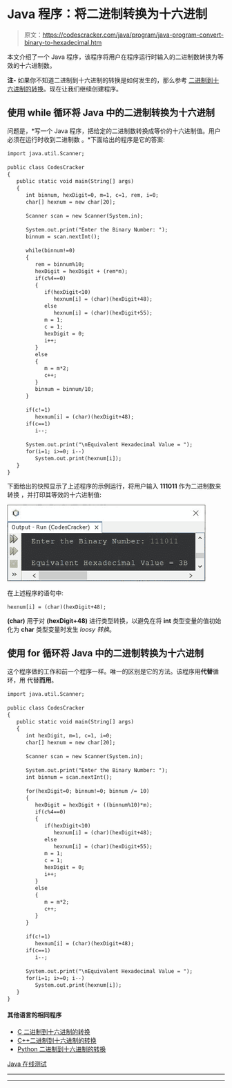 # Java 程序：将二进制转换为十六进制

> 原文：<https://codescracker.com/java/program/java-program-convert-binary-to-hexadecimal.htm>

本文介绍了一个 Java 程序，该程序将用户在程序运行时输入的二进制数转换为等效的十六进制数。

**注-** 如果你不知道二进制到十六进制的转换是如何发生的，那么参考 [二进制到十六进制的转换](/computer-fundamental/binary-to-hexadecimal.htm)。现在让我们继续创建程序。

## 使用 while 循环将 Java 中的二进制转换为十六进制

问题是，*写一个 Java 程序，把给定的二进制数转换成等价的十六进制值。用户必须在运行时收到二进制数 。*下面给出的程序是它的答案:

```
import java.util.Scanner;

public class CodesCracker
{
   public static void main(String[] args)
   {
      int binnum, hexDigit=0, m=1, c=1, rem, i=0;
      char[] hexnum = new char[20];

      Scanner scan = new Scanner(System.in);

      System.out.print("Enter the Binary Number: ");
      binnum = scan.nextInt();

      while(binnum!=0)
      {
         rem = binnum%10;
         hexDigit = hexDigit + (rem*m);
         if(c%4==0)
         {
            if(hexDigit<10)
               hexnum[i] = (char)(hexDigit+48);
            else
               hexnum[i] = (char)(hexDigit+55);
            m = 1;
            c = 1;
            hexDigit = 0;
            i++;
         }
         else
         {
            m = m*2;
            c++;
         }
         binnum = binnum/10;
      }

      if(c!=1)
         hexnum[i] = (char)(hexDigit+48);
      if(c==1)
         i--;

      System.out.print("\nEquivalent Hexadecimal Value = ");
      for(i=1; i>=0; i--)
         System.out.print(hexnum[i]);
   }
}
```

下面给出的快照显示了上述程序的示例运行，将用户输入 **111011** 作为二进制数来转换 ，并打印其等效的十六进制值:

![java convert binary to hexadecimal](img/deeeaa645b15b8a5b77c93e35baa1d68.png)

在上述程序的语句中:

```
hexnum[i] = (char)(hexDigit+48);
```

**(char)** 用于对 **(hexDigit+48)** 进行类型转换，以避免在将 **int** 类型变量的值初始化为 **char** 类型变量时发生 *loosy 转换*。

## 使用 for 循环将 Java 中的二进制转换为十六进制

这个程序做的工作和前一个程序一样。唯一的区别是它的方法。该程序用**代替**循环，用 代替**而用**。

```
import java.util.Scanner;

public class CodesCracker
{
   public static void main(String[] args)
   {
      int hexDigit, m=1, c=1, i=0;
      char[] hexnum = new char[20];

      Scanner scan = new Scanner(System.in);

      System.out.print("Enter the Binary Number: ");
      int binnum = scan.nextInt();

      for(hexDigit=0; binnum!=0; binnum /= 10)
      {
         hexDigit = hexDigit + ((binnum%10)*m);
         if(c%4==0)
         {
            if(hexDigit<10)
               hexnum[i] = (char)(hexDigit+48);
            else
               hexnum[i] = (char)(hexDigit+55);
            m = 1;
            c = 1;
            hexDigit = 0;
            i++;
         }
         else
         {
            m = m*2;
            c++;
         }
      }

      if(c!=1)
         hexnum[i] = (char)(hexDigit+48);
      if(c==1)
         i--;

      System.out.print("\nEquivalent Hexadecimal Value = ");
      for(i=1; i>=0; i--)
         System.out.print(hexnum[i]);
   }
}
```

#### 其他语言的相同程序

*   [C 二进制到十六进制的转换](/c/program/c-program-convert-binary-to-hexadecimal.htm)
*   [C++二进制到十六进制的转换](/cpp/program/cpp-program-convert-binary-to-hexadecimal.htm)
*   [Python 二进制到十六进制的转换](/python/program/python-program-convert-binary-to-hexadecimal.htm)

[Java 在线测试](/exam/showtest.php?subid=1)

* * *

* * *